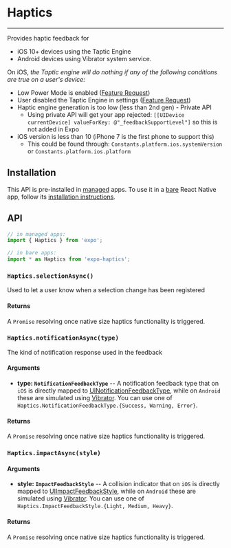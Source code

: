 # Haptics

---

Provides haptic feedback for

- iOS 10+ devices using the Taptic Engine
- Android devices using Vibrator system service.

On iOS, _the Taptic engine will do nothing if any of the following conditions are true on a user's device:_

- Low Power Mode is enabled ([Feature Request](https://expo.canny.io/feature-requests/p/expose-low-power-mode-ios-battery-saver-android))
- User disabled the Taptic Engine in settings ([Feature Request](https://expo.canny.io/feature-requests/p/react-native-settings))
- Haptic engine generation is too low (less than 2nd gen) - Private API
  - Using private API will get your app rejected: `[[UIDevice currentDevice] valueForKey: @"_feedbackSupportLevel"]` so this is not added in Expo
- iOS version is less than 10 (iPhone 7 is the first phone to support this)
  - This could be found through: `Constants.platform.ios.systemVersion` or `Constants.platform.ios.platform`

## Installation

This API is pre-installed in [managed](../../introduction/managed-vs-bare/#managed-workflow) apps. To use it in a [bare](../../introduction/managed-vs-bare/#bare-workflow) React Native app, follow its [installation instructions](https://github.com/expo/expo/tree/master/packages/expo-haptics).

## API

```js
// in managed apps:
import { Haptics } from 'expo';

// in bare apps:
import * as Haptics from 'expo-haptics';
```

### `Haptics.selectionAsync()`

Used to let a user know when a selection change has been registered

#### Returns

A `Promise` resolving once native size haptics functionality is triggered.

### `Haptics.notificationAsync(type)`

The kind of notification response used in the feedback

#### Arguments

- **type: `NotificationFeedbackType`** -- A notification feedback type that on `iOS` is directly mapped to [UINotificationFeedbackType](https://developer.apple.com/documentation/uikit/uinotificationfeedbacktype), while on `Android` these are simulated using [Vibrator](https://developer.android.com/reference/android/os/Vibrator). You can use one of `Haptics.NotificationFeedbackType.{Success, Warning, Error}`.

#### Returns

A `Promise` resolving once native size haptics functionality is triggered.

### `Haptics.impactAsync(style)`

#### Arguments

- **style: `ImpactFeedbackStyle`** -- A collision indicator that on `iOS` is directly mapped to [UIImpactFeedbackStyle](https://developer.apple.com/documentation/uikit/uiimpactfeedbackstyle), while on `Android` these are simulated using [Vibrator](https://developer.android.com/reference/android/os/Vibrator). You can use one of `Haptics.ImpactFeedbackStyle.{Light, Medium, Heavy}`.

#### Returns

A `Promise` resolving once native size haptics functionality is triggered.
